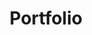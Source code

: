 ---
title: "Portfolio"
url: "https://yerepf.vercel.app"
icon: "mdi:person-box"
description: "A showcase of my projects, skills, and professional experience."
---